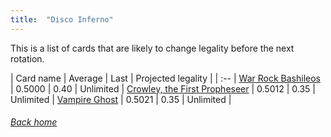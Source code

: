 ```yaml
---
title:  "Disco Inferno"
---
```


This is a list of cards that are likely to change legality before the next rotation.

| Card name | Average | Last | Projected legality |
| :-- |
[War Rock Bashileos](https://db.ygoprodeck.com/card/?search=War%20Rock%20Bashileos) | 0.5000 | 0.40 | Unlimited |
[Crowley, the First Propheseer](https://db.ygoprodeck.com/card/?search=Crowley,%20the%20First%20Propheseer) | 0.5012 | 0.35 | Unlimited |
[Vampire Ghost](https://db.ygoprodeck.com/card/?search=Vampire%20Ghost) | 0.5021 | 0.35 | Unlimited |

###### [Back home](index)